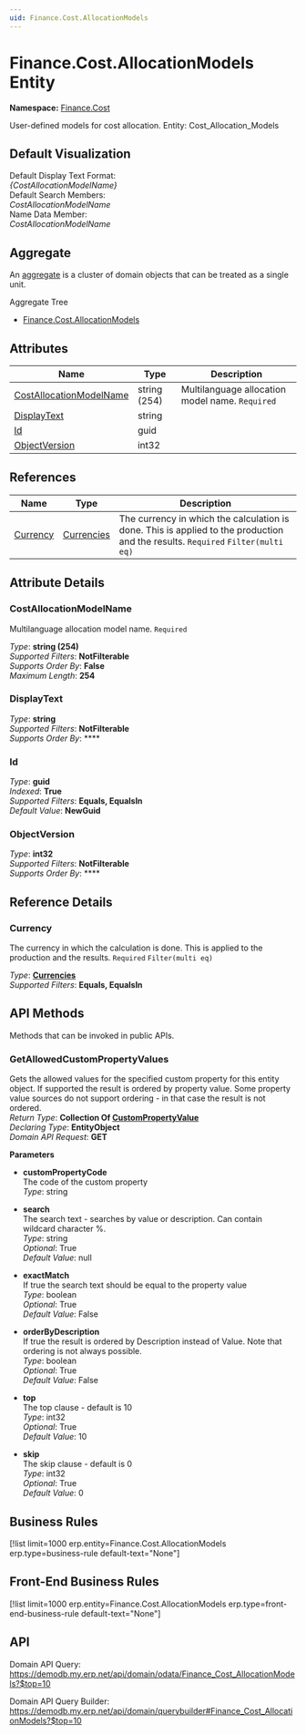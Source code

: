 ```yaml
---
uid: Finance.Cost.AllocationModels
---
```

# Finance.Cost.AllocationModels Entity

**Namespace:** [Finance.Cost](Finance.Cost.md)  

User-defined models for cost allocation. Entity: Cost_Allocation_Models

## Default Visualization
Default Display Text Format:  
_{CostAllocationModelName}_  
Default Search Members:  
_CostAllocationModelName_  
Name Data Member:  
_CostAllocationModelName_  

## Aggregate
An [aggregate](https://docs.erp.net/tech/advanced/concepts/aggregates.html) is a cluster of domain objects that can be treated as a single unit.  

Aggregate Tree  
* [Finance.Cost.AllocationModels](Finance.Cost.AllocationModels.md)  

## Attributes

| Name | Type | Description |
| ---- | ---- | --- |
| [CostAllocationModelName](Finance.Cost.AllocationModels.md#costallocationmodelname) | string (254) | Multilanguage allocation model name. `Required` 
| [DisplayText](Finance.Cost.AllocationModels.md#displaytext) | string |  
| [Id](Finance.Cost.AllocationModels.md#id) | guid |  
| [ObjectVersion](Finance.Cost.AllocationModels.md#objectversion) | int32 |  

## References

| Name | Type | Description |
| ---- | ---- | --- |
| [Currency](Finance.Cost.AllocationModels.md#currency) | [Currencies](General.Currencies.md) | The currency in which the calculation is done. This is applied to the production and the results. `Required` `Filter(multi eq)` |


## Attribute Details

### CostAllocationModelName

Multilanguage allocation model name. `Required`

_Type_: **string (254)**  
_Supported Filters_: **NotFilterable**  
_Supports Order By_: **False**  
_Maximum Length_: **254**  

### DisplayText

_Type_: **string**  
_Supported Filters_: **NotFilterable**  
_Supports Order By_: ****  

### Id

_Type_: **guid**  
_Indexed_: **True**  
_Supported Filters_: **Equals, EqualsIn**  
_Default Value_: **NewGuid**  

### ObjectVersion

_Type_: **int32**  
_Supported Filters_: **NotFilterable**  
_Supports Order By_: ****  


## Reference Details

### Currency

The currency in which the calculation is done. This is applied to the production and the results. `Required` `Filter(multi eq)`

_Type_: **[Currencies](General.Currencies.md)**  
_Supported Filters_: **Equals, EqualsIn**  


## API Methods

Methods that can be invoked in public APIs.

### GetAllowedCustomPropertyValues

Gets the allowed values for the specified custom property for this entity object.              If supported the result is ordered by property value. Some property value sources do not support ordering - in that case the result is not ordered.  
_Return Type_: **Collection Of [CustomPropertyValue](../data-types.md#general.custompropertyvalue)**  
_Declaring Type_: **EntityObject**  
_Domain API Request_: **GET**  

**Parameters**  
  * **customPropertyCode**  
    The code of the custom property  
    _Type_: string  

  * **search**  
    The search text - searches by value or description. Can contain wildcard character %.  
    _Type_: string  
     _Optional_: True  
    _Default Value_: null  

  * **exactMatch**  
    If true the search text should be equal to the property value  
    _Type_: boolean  
     _Optional_: True  
    _Default Value_: False  

  * **orderByDescription**  
    If true the result is ordered by Description instead of Value. Note that ordering is not always possible.  
    _Type_: boolean  
     _Optional_: True  
    _Default Value_: False  

  * **top**  
    The top clause - default is 10  
    _Type_: int32  
     _Optional_: True  
    _Default Value_: 10  

  * **skip**  
    The skip clause - default is 0  
    _Type_: int32  
     _Optional_: True  
    _Default Value_: 0  



## Business Rules

[!list limit=1000 erp.entity=Finance.Cost.AllocationModels erp.type=business-rule default-text="None"]

## Front-End Business Rules

[!list limit=1000 erp.entity=Finance.Cost.AllocationModels erp.type=front-end-business-rule default-text="None"]

## API

Domain API Query:
<https://demodb.my.erp.net/api/domain/odata/Finance_Cost_AllocationModels?$top=10>

Domain API Query Builder:
<https://demodb.my.erp.net/api/domain/querybuilder#Finance_Cost_AllocationModels?$top=10>


